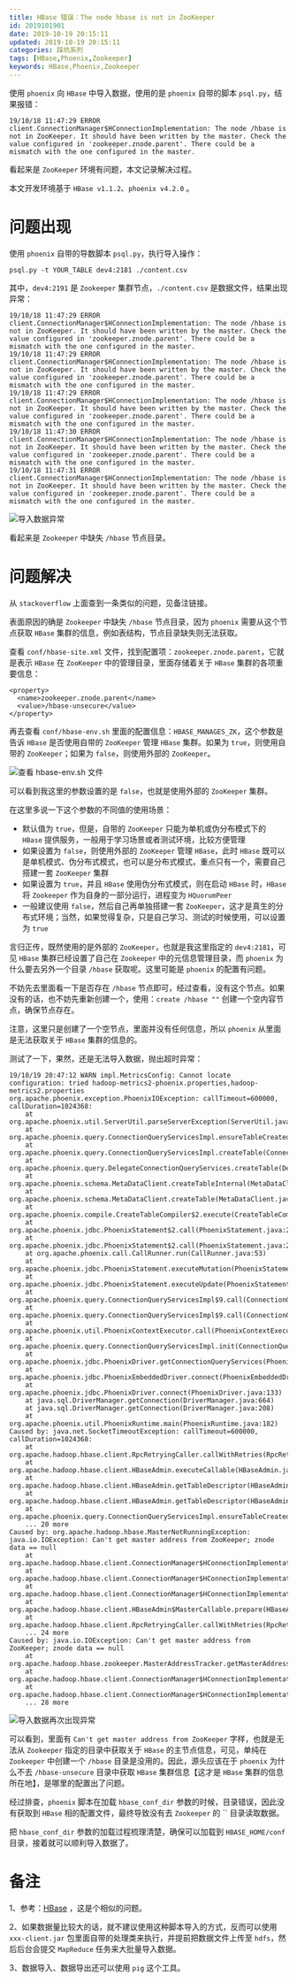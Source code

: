 ```yaml
---
title: HBase 错误：The node hbase is not in ZooKeeper
id: 2019101901
date: 2019-10-19 20:15:11
updated: 2019-10-19 20:15:11
categories: 踩坑系列
tags: [HBase,Phoenix,Zookeeper]
keywords: HBase,Phoenix,Zookeeper
---
```



使用 `phoenix` 向 `HBase` 中导入数据，使用的是 `phoenix` 自带的脚本 `psql.py`，结果报错：

```
19/10/18 11:47:29 ERROR client.ConnectionManager$HConnectionImplementation: The node /hbase is not in ZooKeeper. It should have been written by the master. Check the value configured in 'zookeeper.znode.parent'. There could be a mismatch with the one configured in the master.
```

看起来是 `ZooKeeper` 环境有问题，本文记录解决过程。

本文开发环境基于 `HBase v1.1.2`、`phoenix v4.2.0` 。


<!-- more -->


# 问题出现


使用 `phoenix` 自带的导数脚本 `psql.py`，执行导入操作：

```
psql.py -t YOUR_TABLE dev4:2181 ./content.csv
```

其中，`dev4:2191` 是 `Zookeeper` 集群节点，`./content.csv` 是数据文件，结果出现异常：

```
19/10/18 11:47:29 ERROR client.ConnectionManager$HConnectionImplementation: The node /hbase is not in ZooKeeper. It should have been written by the master. Check the value configured in 'zookeeper.znode.parent'. There could be a mismatch with the one configured in the master.
19/10/18 11:47:29 ERROR client.ConnectionManager$HConnectionImplementation: The node /hbase is not in ZooKeeper. It should have been written by the master. Check the value configured in 'zookeeper.znode.parent'. There could be a mismatch with the one configured in the master.
19/10/18 11:47:29 ERROR client.ConnectionManager$HConnectionImplementation: The node /hbase is not in ZooKeeper. It should have been written by the master. Check the value configured in 'zookeeper.znode.parent'. There could be a mismatch with the one configured in the master.
19/10/18 11:47:30 ERROR client.ConnectionManager$HConnectionImplementation: The node /hbase is not in ZooKeeper. It should have been written by the master. Check the value configured in 'zookeeper.znode.parent'. There could be a mismatch with the one configured in the master.
19/10/18 11:47:31 ERROR client.ConnectionManager$HConnectionImplementation: The node /hbase is not in ZooKeeper. It should have been written by the master. Check the value configured in 'zookeeper.znode.parent'. There could be a mismatch with the one configured in the master.
```

![导入数据异常](https://raw.githubusercontent.com/iplaypi/img-playpi/master/img/2019/20191019204203.png "导入数据异常")

看起来是 `Zookeeper` 中缺失 `/hbase` 节点目录。


# 问题解决


从 `stackoverflow` 上面查到一条类似的问题，见备注链接。

表面原因的确是 `Zookeeper` 中缺失 `/hbase` 节点目录，因为 `phoenix` 需要从这个节点获取 `HBase` 集群的信息，例如表结构，节点目录缺失则无法获取。

查看 `conf/hbase-site.xml` 文件，找到配置项：`zookeeper.znode.parent`，它就是表示 `HBase` 在 `ZooKeeper` 中的管理目录，里面存储着关于 `HBase` 集群的各项重要信息：

```
<property>
  <name>zookeeper.znode.parent</name>
  <value>/hbase-unsecure</value>
</property>
```

再去查看 `conf/hbase-env.sh` 里面的配置信息：`HBASE_MANAGES_ZK`，这个参数是告诉 `HBase` 是否使用自带的 `ZooKeeper` 管理 `HBase` 集群。如果为 `true`，则使用自带的 `ZooKeeper`；如果为 `false`，则使用外部的 `ZooKeeper`。

![查看 hbase-env.sh 文件](https://raw.githubusercontent.com/iplaypi/img-playpi/master/img/2019/20191019204433.png "查看 hbase-env.sh 文件")

可以看到我这里的参数设置的是 `false`，也就是使用外部的 `ZooKeeper` 集群。

在这里多说一下这个参数的不同值的使用场景：

- 默认值为 `true`，但是，自带的 `ZooKeeper` 只能为单机或伪分布模式下的 `HBase` 提供服务，一般用于学习场景或者测试环境，比较方便管理
- 如果设置为 `false`，则使用外部的 `ZooKeeper` 管理 `HBase`，此时 `HBase` 既可以是单机模式、伪分布式模式，也可以是分布式模式，重点只有一个，需要自己搭建一套 `ZooKeeper` 集群
- 如果设置为 `true`，并且 `HBase` 使用伪分布式模式，则在启动 `HBase` 时，`HBase` 将 `Zookeeper` 作为自身的一部分运行，进程变为 `HQuorumPeer`
- 一般建议使用 `false`，然后自己再单独搭建一套 `ZooKeeper`，这才是真生的分布式环境；当然，如果觉得复杂，只是自己学习、测试的时候使用，可以设置为 `true`

言归正传，既然使用的是外部的 `ZooKeeper`，也就是我这里指定的 `dev4:2181`，可见 `HBase` 集群已经设置了自己在 `Zookeeper` 中的元信息管理目录，而 `phoenix` 为什么要去另外一个目录 `/hbase` 获取呢。这里可能是 `phoenix` 的配置有问题。

不妨先去里面看一下是否存在 `/hbase` 节点即可，经过查看，没有这个节点。如果没有的话，也不妨先重新创建一个，使用：`create /hbase ""` 创建一个空内容节点，确保节点存在。

注意，这里只是创建了一个空节点，里面并没有任何信息，所以 `phoenix` 从里面是无法获取关于 `HBase` 集群的信息的。

测试了一下，果然，还是无法导入数据，抛出超时异常：

```
19/10/19 20:47:12 WARN impl.MetricsConfig: Cannot locate configuration: tried hadoop-metrics2-phoenix.properties,hadoop-metrics2.properties
org.apache.phoenix.exception.PhoenixIOException: callTimeout=600000, callDuration=1024368: 
	at org.apache.phoenix.util.ServerUtil.parseServerException(ServerUtil.java:108)
	at org.apache.phoenix.query.ConnectionQueryServicesImpl.ensureTableCreated(ConnectionQueryServicesImpl.java:840)
	at org.apache.phoenix.query.ConnectionQueryServicesImpl.createTable(ConnectionQueryServicesImpl.java:1134)
	at org.apache.phoenix.query.DelegateConnectionQueryServices.createTable(DelegateConnectionQueryServices.java:110)
	at org.apache.phoenix.schema.MetaDataClient.createTableInternal(MetaDataClient.java:1591)
	at org.apache.phoenix.schema.MetaDataClient.createTable(MetaDataClient.java:569)
	at org.apache.phoenix.compile.CreateTableCompiler$2.execute(CreateTableCompiler.java:175)
	at org.apache.phoenix.jdbc.PhoenixStatement$2.call(PhoenixStatement.java:271)
	at org.apache.phoenix.jdbc.PhoenixStatement$2.call(PhoenixStatement.java:263)
	at org.apache.phoenix.call.CallRunner.run(CallRunner.java:53)
	at org.apache.phoenix.jdbc.PhoenixStatement.executeMutation(PhoenixStatement.java:261)
	at org.apache.phoenix.jdbc.PhoenixStatement.executeUpdate(PhoenixStatement.java:1043)
	at org.apache.phoenix.query.ConnectionQueryServicesImpl$9.call(ConnectionQueryServicesImpl.java:1561)
	at org.apache.phoenix.query.ConnectionQueryServicesImpl$9.call(ConnectionQueryServicesImpl.java:1530)
	at org.apache.phoenix.util.PhoenixContextExecutor.call(PhoenixContextExecutor.java:77)
	at org.apache.phoenix.query.ConnectionQueryServicesImpl.init(ConnectionQueryServicesImpl.java:1530)
	at org.apache.phoenix.jdbc.PhoenixDriver.getConnectionQueryServices(PhoenixDriver.java:162)
	at org.apache.phoenix.jdbc.PhoenixEmbeddedDriver.connect(PhoenixEmbeddedDriver.java:126)
	at org.apache.phoenix.jdbc.PhoenixDriver.connect(PhoenixDriver.java:133)
	at java.sql.DriverManager.getConnection(DriverManager.java:664)
	at java.sql.DriverManager.getConnection(DriverManager.java:208)
	at org.apache.phoenix.util.PhoenixRuntime.main(PhoenixRuntime.java:182)
Caused by: java.net.SocketTimeoutException: callTimeout=600000, callDuration=1024368: 
	at org.apache.hadoop.hbase.client.RpcRetryingCaller.callWithRetries(RpcRetryingCaller.java:156)
	at org.apache.hadoop.hbase.client.HBaseAdmin.executeCallable(HBaseAdmin.java:3390)
	at org.apache.hadoop.hbase.client.HBaseAdmin.getTableDescriptor(HBaseAdmin.java:408)
	at org.apache.hadoop.hbase.client.HBaseAdmin.getTableDescriptor(HBaseAdmin.java:429)
	at org.apache.phoenix.query.ConnectionQueryServicesImpl.ensureTableCreated(ConnectionQueryServicesImpl.java:772)
	... 20 more
Caused by: org.apache.hadoop.hbase.MasterNotRunningException: java.io.IOException: Can't get master address from ZooKeeper; znode data == null
	at org.apache.hadoop.hbase.client.ConnectionManager$HConnectionImplementation$StubMaker.makeStub(ConnectionManager.java:1671)
	at org.apache.hadoop.hbase.client.ConnectionManager$HConnectionImplementation$MasterServiceStubMaker.makeStub(ConnectionManager.java:1697)
	at org.apache.hadoop.hbase.client.ConnectionManager$HConnectionImplementation.getKeepAliveMasterService(ConnectionManager.java:1914)
	at org.apache.hadoop.hbase.client.HBaseAdmin$MasterCallable.prepare(HBaseAdmin.java:3363)
	at org.apache.hadoop.hbase.client.RpcRetryingCaller.callWithRetries(RpcRetryingCaller.java:125)
	... 24 more
Caused by: java.io.IOException: Can't get master address from ZooKeeper; znode data == null
	at org.apache.hadoop.hbase.zookeeper.MasterAddressTracker.getMasterAddress(MasterAddressTracker.java:114)
	at org.apache.hadoop.hbase.client.ConnectionManager$HConnectionImplementation$StubMaker.makeStubNoRetries(ConnectionManager.java:1597)
	at org.apache.hadoop.hbase.client.ConnectionManager$HConnectionImplementation$StubMaker.makeStub(ConnectionManager.java:1643)
	... 28 more
```

![导入数据再次出现异常](https://raw.githubusercontent.com/iplaypi/img-playpi/master/img/2019/20191019211617.png "导入数据再次出现异常")

可以看到，里面有 `Can't get master address from ZooKeeper` 字样，也就是无法从 `Zookeeper` 指定的目录中获取关于 `HBase` 的主节点信息，可见，单纯在 `Zookeeper` 中创建一个 `/hbase` 目录是没用的。因此，源头应该在于 `phoenix` 为什么不去 `/hbase-unsecure` 目录中获取 `HBase` 集群信息【这才是 `HBase` 集群的信息所在地】，是哪里的配置出了问题。

经过排查，`phoenix` 脚本在加载 `hbase_conf_dir` 参数的时候，目录错误，因此没有获取到 `HBase` 相的配置文件，最终导致没有去 `Zookeeper` 的 `` 目录读取数据。

把 `hbase_conf_dir` 参数的加载过程梳理清楚，确保可以加载到 `HBASE_HOME/conf` 目录，接着就可以顺利导入数据了。


# 备注


1、参考：[HBase](https://stackoverflow.com/questions/28605301/the-node-hbase-is-not-in-zookeeper) ，这是个相似的问题。

2、如果数据量比较大的话，就不建议使用这种脚本导入的方式，反而可以使用 `xxx-client.jar` 包里面自带的处理类来执行，并提前把数据文件上传至 `hdfs`，然后后台会提交 `MapReduce` 任务来大批量导入数据。

3、数据导入、数据导出还可以使用 `pig` 这个工具。

